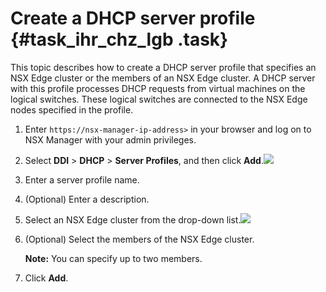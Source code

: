 # Create a DHCP server profile {#task_ihr_chz_lgb .task}

This topic describes how to create a DHCP server profile that specifies an NSX Edge cluster or the members of an NSX Edge cluster. A DHCP server with this profile processes DHCP requests from virtual machines on the logical switches. These logical switches are connected to the NSX Edge nodes specified in the profile.

1.  Enter `https://nsx-manager-ip-address>` in your browser and log on to NSX Manager with your admin privileges. 
2.   Select **DDI** \> **DHCP** \> **Server Profiles**, and then click **Add**.![](http://static-aliyun-doc.oss-cn-hangzhou.aliyuncs.com/assets/img/85014/154857846136117_en-US.png)

 
3.  Enter a server profile name. 
4.  \(Optional\) Enter a description. 
5.   Select an NSX Edge cluster from the drop-down list.![](http://static-aliyun-doc.oss-cn-hangzhou.aliyuncs.com/assets/img/85014/154857846136118_en-US.png)

 
6.  \(Optional\) Select the members of the NSX Edge cluster. 

    **Note:** You can specify up to two members.

7.  Click **Add**. 

